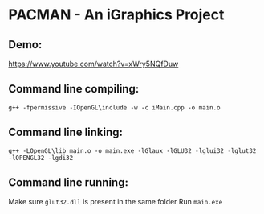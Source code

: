 # PACMAN - An iGraphics Project
Demo:
-----------------------
https://www.youtube.com/watch?v=xWry5NQfDuw

Command line compiling:
-----------------------
```
g++ -fpermissive -IOpenGL\include -w -c iMain.cpp -o main.o
```

Command line linking:
---------------------
```
g++ -LOpenGL\lib main.o -o main.exe -lGlaux -lGLU32 -lglui32 -lglut32 -lOPENGL32 -lgdi32
```

Command line running:
---------------------
Make sure `glut32.dll` is present in the same folder
Run `main.exe`

